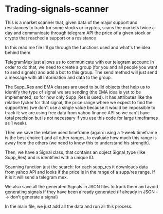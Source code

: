 # Trading-signals-scanner
This is a  market scanner that, given data of the major support and resistances to track for some stocks or cryptos, scans the markets twice a day and communicate through telegram API  the price of a given stock or crypto that reached a support or a resistance

In this read.me file I'll go through the functions used and what's the idea behind them.

TelegramMex just allows us to communicate with our telegram account: In order to do that, we need to create a group (for you and all people you want to send signals) and add a bot to this
group. The send method will just send a message with all information and data to the group.

The Supp_Res and EMA classes are used to build objects that help us to identify the type of signal we are sending (the EMA idea is yet to be implemented, so for now only Supp_Res is used).
It has attributes like the relative tycker for that signal, the price range where we expect to find the support/res (we don't use a single value because it would be impossible to track it:
we are using free data from yahoo finance API so we can't have total precision but is not necessary if you use this code for large timeframes as 1 week).

Then we save the relative used timeframe (again: using a 1-week timeframe is the best choice!) and all other ranges, to evaluate how much this range is away from the others (we need to know this to understand his strength).

Then, we have a Signal class, that contains an object Signal_type (like Supp_Res) and is identified with a unique ID.

Scanning function just the search: for each supp_res it downloads data from yahoo API and looks if the price is in the range of a supp/res range. If it is it will send a telegram mex. 

We also save all the generated Signals in JSON files to track them  and avoid generating signals if they have been already generated (if already in JSON --> don't generate a signal)

In the main file, we just add all the data and run all this process.
